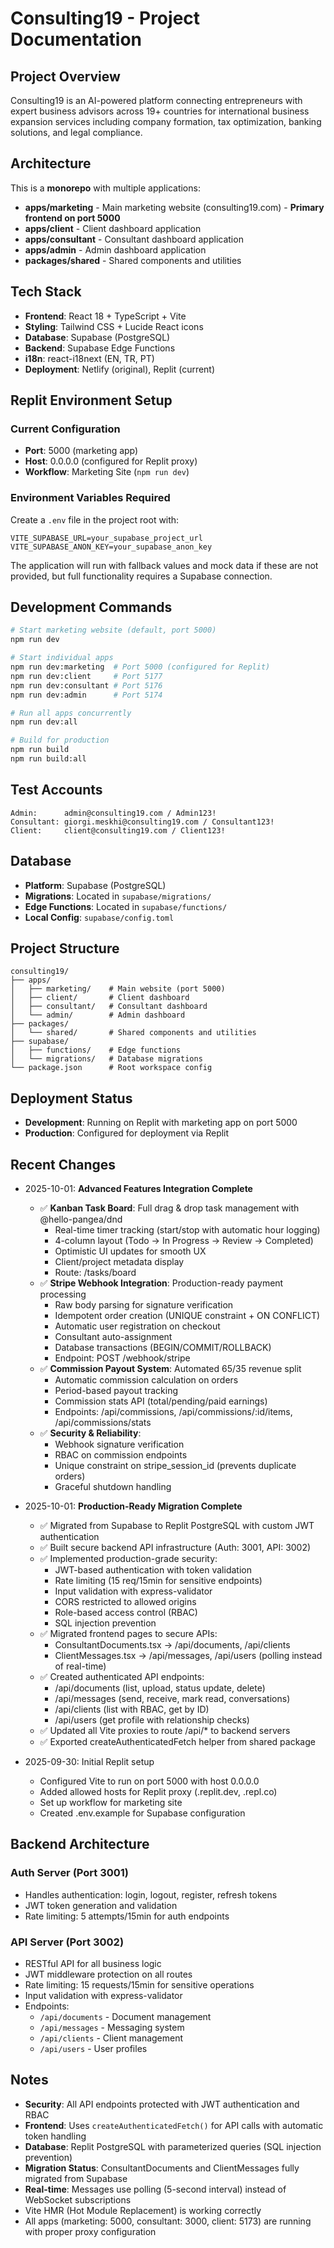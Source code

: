 # Consulting19 - Project Documentation

## Project Overview
Consulting19 is an AI-powered platform connecting entrepreneurs with expert business advisors across 19+ countries for international business expansion services including company formation, tax optimization, banking solutions, and legal compliance.

## Architecture
This is a **monorepo** with multiple applications:
- **apps/marketing** - Main marketing website (consulting19.com) - **Primary frontend on port 5000**
- **apps/client** - Client dashboard application
- **apps/consultant** - Consultant dashboard application  
- **apps/admin** - Admin dashboard application
- **packages/shared** - Shared components and utilities

## Tech Stack
- **Frontend**: React 18 + TypeScript + Vite
- **Styling**: Tailwind CSS + Lucide React icons
- **Database**: Supabase (PostgreSQL)
- **Backend**: Supabase Edge Functions
- **i18n**: react-i18next (EN, TR, PT)
- **Deployment**: Netlify (original), Replit (current)

## Replit Environment Setup

### Current Configuration
- **Port**: 5000 (marketing app)
- **Host**: 0.0.0.0 (configured for Replit proxy)
- **Workflow**: Marketing Site (`npm run dev`)

### Environment Variables Required
Create a `.env` file in the project root with:
```
VITE_SUPABASE_URL=your_supabase_project_url
VITE_SUPABASE_ANON_KEY=your_supabase_anon_key
```

The application will run with fallback values and mock data if these are not provided, but full functionality requires a Supabase connection.

## Development Commands
```bash
# Start marketing website (default, port 5000)
npm run dev

# Start individual apps
npm run dev:marketing  # Port 5000 (configured for Replit)
npm run dev:client     # Port 5177
npm run dev:consultant # Port 5176
npm run dev:admin      # Port 5174

# Run all apps concurrently
npm run dev:all

# Build for production
npm run build
npm run build:all
```

## Test Accounts
```
Admin:      admin@consulting19.com / Admin123!
Consultant: giorgi.meskhi@consulting19.com / Consultant123!
Client:     client@consulting19.com / Client123!
```

## Database
- **Platform**: Supabase (PostgreSQL)
- **Migrations**: Located in `supabase/migrations/`
- **Edge Functions**: Located in `supabase/functions/`
- **Local Config**: `supabase/config.toml`

## Project Structure
```
consulting19/
├── apps/
│   ├── marketing/    # Main website (port 5000)
│   ├── client/       # Client dashboard
│   ├── consultant/   # Consultant dashboard
│   └── admin/        # Admin dashboard
├── packages/
│   └── shared/       # Shared components and utilities
├── supabase/
│   ├── functions/    # Edge functions
│   └── migrations/   # Database migrations
└── package.json      # Root workspace config
```

## Deployment Status
- **Development**: Running on Replit with marketing app on port 5000
- **Production**: Configured for deployment via Replit

## Recent Changes
- 2025-10-01: **Advanced Features Integration Complete**
  - ✅ **Kanban Task Board**: Full drag & drop task management with @hello-pangea/dnd
    * Real-time timer tracking (start/stop with automatic hour logging)
    * 4-column layout (Todo → In Progress → Review → Completed)
    * Optimistic UI updates for smooth UX
    * Client/project metadata display
    * Route: /tasks/board
  - ✅ **Stripe Webhook Integration**: Production-ready payment processing
    * Raw body parsing for signature verification
    * Idempotent order creation (UNIQUE constraint + ON CONFLICT)
    * Automatic user registration on checkout
    * Consultant auto-assignment
    * Database transactions (BEGIN/COMMIT/ROLLBACK)
    * Endpoint: POST /webhook/stripe
  - ✅ **Commission Payout System**: Automated 65/35 revenue split
    * Automatic commission calculation on orders
    * Period-based payout tracking
    * Commission stats API (total/pending/paid earnings)
    * Endpoints: /api/commissions, /api/commissions/:id/items, /api/commissions/stats
  - ✅ **Security & Reliability**:
    * Webhook signature verification
    * RBAC on commission endpoints
    * Unique constraint on stripe_session_id (prevents duplicate orders)
    * Graceful shutdown handling

- 2025-10-01: **Production-Ready Migration Complete**
  - ✅ Migrated from Supabase to Replit PostgreSQL with custom JWT authentication
  - ✅ Built secure backend API infrastructure (Auth: 3001, API: 3002)
  - ✅ Implemented production-grade security:
    * JWT-based authentication with token validation
    * Rate limiting (15 req/15min for sensitive endpoints)
    * Input validation with express-validator
    * CORS restricted to allowed origins
    * Role-based access control (RBAC)
    * SQL injection prevention
  - ✅ Migrated frontend pages to secure APIs:
    * ConsultantDocuments.tsx → /api/documents, /api/clients
    * ClientMessages.tsx → /api/messages, /api/users (polling instead of real-time)
  - ✅ Created authenticated API endpoints:
    * /api/documents (list, upload, status update, delete)
    * /api/messages (send, receive, mark read, conversations)
    * /api/clients (list with RBAC, get by ID)
    * /api/users (get profile with relationship checks)
  - ✅ Updated all Vite proxies to route /api/* to backend servers
  - ✅ Exported createAuthenticatedFetch helper from shared package

- 2025-09-30: Initial Replit setup
  - Configured Vite to run on port 5000 with host 0.0.0.0
  - Added allowed hosts for Replit proxy (.replit.dev, .repl.co)
  - Set up workflow for marketing site
  - Created .env.example for Supabase configuration

## Backend Architecture
### Auth Server (Port 3001)
- Handles authentication: login, logout, register, refresh tokens
- JWT token generation and validation
- Rate limiting: 5 attempts/15min for auth endpoints

### API Server (Port 3002)
- RESTful API for all business logic
- JWT middleware protection on all routes
- Rate limiting: 15 requests/15min for sensitive operations
- Input validation with express-validator
- Endpoints:
  * `/api/documents` - Document management
  * `/api/messages` - Messaging system
  * `/api/clients` - Client management
  * `/api/users` - User profiles

## Notes
- **Security**: All API endpoints protected with JWT authentication and RBAC
- **Frontend**: Uses `createAuthenticatedFetch()` for API calls with automatic token handling
- **Database**: Replit PostgreSQL with parameterized queries (SQL injection prevention)
- **Migration Status**: ConsultantDocuments and ClientMessages fully migrated from Supabase
- **Real-time**: Messages use polling (5-second interval) instead of WebSocket subscriptions
- Vite HMR (Hot Module Replacement) is working correctly
- All apps (marketing: 5000, consultant: 3000, client: 5173) are running with proper proxy configuration
